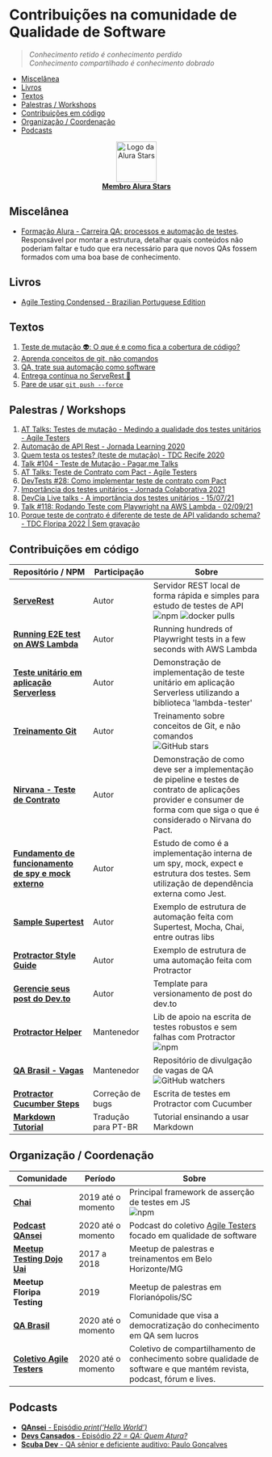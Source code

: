 # Contribuições na comunidade de Qualidade de Software

> _Conhecimento retido é conhecimento perdido_<BR>
> _Conhecimento compartilhado é conhecimento dobrado_

- [Miscelânea](#miscelânea)
- [Livros](#livros)
- [Textos](#textos)
- [Palestras / Workshops](#palestras--workshops)
- [Contribuições em código](#contribuições-em-código)
- [Organização / Coordenação](#organização--coordenação)
- [Podcasts](#podcasts)
  
<p align="center">
<a href="https://www.alura.com.br/stars">
 <img alt="Logo da Alura Stars" src="https://user-images.githubusercontent.com/29241659/130713060-544342dd-a33c-4ef8-800e-9d82cc3a1551.png" height="80">
 <br>
 <b>Membro Alura Stars</b>
 </a>
</p>
  
## Miscelânea
- [Formação Alura - Carreira QA: processos e automação de testes](https://www.alura.com.br/formacao-carreira-tester-qa). Responsável por montar a estrutura, detalhar quais conteúdos não poderiam faltar e tudo que era necessário para que novos QAs fossem formados com uma boa base de conhecimento.

## Livros

- [Agile Testing Condensed - Brazilian Portuguese Edition](https://leanpub.com/agiletesting-condensed-brazilian-portuguese-edition/)

## Textos

1. [Teste de mutação 👽: O que é e como fica a cobertura de código?](https://github.com/PauloGoncalvesBH/teste-de-mutacao)
1. [Aprenda conceitos de git, não comandos](https://github.com/PauloGoncalvesBH/treinamento-git)
1. [QA, trate sua automação como software](https://github.com/PauloGoncalvesBH/QA-trate-sua-automacao-como-software)
1. [Entrega contínua no ServeRest 🚀](https://github.com/PauloGoncalvesBH/entrega-continua-no-serverest)
1. [Pare de usar `git push --force`](https://github.com/PauloGoncalvesBH/Pare-de-usar-git-push--force)

## Palestras / Workshops

1. [AT Talks: Testes de mutação - Medindo a qualidade dos testes unitários - Agile Testers](https://github.com/PauloGoncalvesBH/at-talks-testes-de-mutacao)
1. [Automação de API Rest - Jornada Learning 2020](https://github.com/PauloGoncalvesBH/automacao-api-rest-jornada-learning)
1. [Quem testa os testes? (teste de mutação) - TDC Recife 2020](./Quem%20testa%20os%20testes%20-%20TDC%20Recife%202020.pdf)
1. [Talk #104 - Teste de Mutação - Pagar.me Talks](https://www.youtube.com/watch?v=1RNRl3tEtKk)
1. [AT Talks: Teste de Contrato com Pact - Agile Testers](https://www.youtube.com/watch?v=1c2JmM9dafA)
1. [DevTests #28: Como implementar teste de contrato com Pact](https://www.youtube.com/watch?v=e1-FK4aJgV4)
1. [Importância dos testes unitários - Jornada Colaborativa 2021](https://summitonline3.jornadacolaborativa.com.br/)
1. [DevCia Live talks - A importância dos testes unitários - 15/07/21](https://www.youtube.com/watch?v=jSkO9jamhJA)
1. [Talk #118: Rodando Teste com Playwright na AWS Lambda - 02/09/21](https://www.youtube.com/watch?v=GivmPLQ_yrM)
1. [Porque teste de contrato é diferente de teste de API validando schema? - TDC Floripa 2022 | Sem gravação](https://www.canva.com/design/DAEgPhppSCc/V64sJX8p491lfgcTesGquQ/view)
  
## Contribuições em código

| Repositório / NPM | Participação | Sobre |
|--|--|--|
| **[ServeRest](https://github.com/PauloGoncalvesBH/ServeRest)** | Autor | Servidor REST local de forma rápida e simples para estudo de testes de API <br> ![npm](https://img.shields.io/npm/dt/serverest?style=flat-square) ![docker pulls](https://img.shields.io/docker/pulls/paulogoncalvesbh/serverest?style=flat-square) |
| **[Running E2E test on AWS Lambda](https://github.com/PauloGoncalvesBH/running-playwright-on-aws-lambda)** | Autor | Running hundreds of Playwright tests in a few seconds with AWS Lambda |
| **[Teste unitário em aplicação Serverless](https://github.com/PauloGoncalvesBH/lambda-unit-test)** | Autor | Demonstração de implementação de teste unitário em aplicação Serverless utilizando a biblioteca 'lambda-tester' |
| **[Treinamento Git](https://github.com/PauloGoncalvesBH/treinamento-git)** | Autor | Treinamento sobre conceitos de Git, e não comandos <br> ![GitHub stars](https://img.shields.io/github/stars/paulogoncalvesbh/treinamento-git?style=flat-square) |
| **[Nirvana - Teste de Contrato](https://github.com/PauloGoncalvesBH/nirvana-teste-de-contrato)** | Autor | Demonstração de como deve ser a implementação de pipeline e testes de contrato de aplicações provider e consumer de forma com que siga o que é considerado o Nirvana do Pact. |
| **[Fundamento de funcionamento de spy e mock externo](https://github.com/PauloGoncalvesBH/my-framework-test)** | Autor | Estudo de como é a implementação interna de um spy, mock, expect e estrutura dos testes. Sem utilização de dependência externa como Jest. |
| **[Sample Supertest](https://github.com/PauloGoncalvesBH/sample-supertest/)** | Autor | Exemplo de estrutura de automação feita com Supertest, Mocha, Chai, entre outras libs |
| **[Protractor Style Guide](https://github.com/PauloGoncalvesBH/protractor-style-guide)** | Autor | Exemplo de estrutura de uma automação feita com Protractor |
| **[Gerencie seus post do Dev.to](https://github.com/PauloGoncalvesBH/gerencie-seus-posts-do-dev.to)** | Autor | Template para versionamento de post do dev.to |
| **[Protractor Helper](https://www.npmjs.com/package/protractor-helper)** | Mantenedor | Lib de apoio na escrita de testes robustos e sem falhas com Protractor <br> ![npm](https://img.shields.io/npm/dm/protractor-helper?style=flat-square) |
| **[QA Brasil - Vagas](https://github.com/qa-brasil/vagas)** | Mantenedor | Repositório de divulgação de vagas de QA <br> ![GitHub watchers](https://img.shields.io/github/watchers/qa-brasil/vagas?style=flat-square) |
| **[Protractor Cucumber Steps](https://github.com/Marketionist/protractor-cucumber-steps/)** | Correção de bugs | Escrita de testes em Protractor com Cucumber |
| **[Markdown Tutorial](https://agea.github.io/tutorial.md/)** | Tradução para PT-BR | Tutorial ensinando a usar Markdown |

## Organização / Coordenação

| Comunidade | Período | Sobre |
|--|--|--|
| **[Chai](https://github.com/chaijs/chai)** | 2019 até o momento | Principal framework de asserção de testes em JS <br> ![npm](https://img.shields.io/npm/dm/chai?style=flat-square) |
| **[Podcast QAnsei](https://anchor.fm/qansei)** | 2020 até o momento | Podcast do coletivo [Agile Testers](https://agiletesters.com.br/) focado em qualidade de software |
| **[Meetup Testing Dojo Uai](https://www.meetup.com/pt-BR/Testing-Dojo-Uai/)** | 2017 a 2018 | Meetup de palestras e treinamentos em Belo Horizonte/MG |
| **Meetup Floripa Testing** | 2019 | Meetup de palestras em Florianópolis/SC |
| **[QA Brasil](https://github.com/qa-brasil)** | 2020 até o momento | Comunidade que visa a democratização do conhecimento em QA sem lucros |
| **[Coletivo Agile Testers](https://agiletesters.com.br/)** | 2020 até o momento | Coletivo de compartilhamento de conhecimento sobre qualidade de software e que mantém revista, podcast, fórum e lives.

## Podcasts

- [**QAnsei** - Episódio _print(‘Hello World’)_](https://anchor.fm/qansei/episodes/printHello-World-ed4jui/a-a20jvmg)
- [**Devs Cansados** - Episódio _22 = QA: Quem Atura?_](https://anchor.fm/devs-cansados/episodes/22--QA-Quem-Atura-eikcdt)
- [**Scuba Dev** - QA sênior e deficiente auditivo: Paulo Gonçalves](https://www.scuba.dev.br/2021/11/01/qa-senior-e-deficiente-auditivo-paulo-goncalves/)
